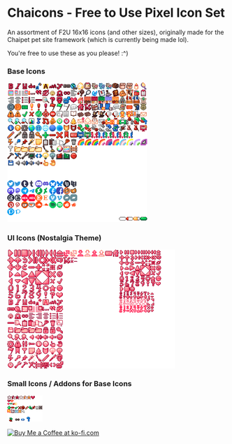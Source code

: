 # Chaicons - Free to Use Pixel Icon Set

An assortment of F2U 16x16 icons (and other sizes), originally made for the Chaipet pet site framework (which is currently being made lol).

You're free to use these as you please! :^)

### Base Icons
<img src="https://raw.githubusercontent.com/clayathan/chaicon/refs/heads/main/previews/chaicon.png?token=GHSAT0AAAAAADAK2VV65M6LKFZRLFV7RAMSZ662AOA" alt="Base Icons">

### UI Icons (Nostalgia Theme)
<img src="https://raw.githubusercontent.com/clayathan/chaicon/refs/heads/main/previews/chaicon-ui-nostalgia.png?token=GHSAT0AAAAAADAK2VV63GJF3X5IG52F765WZ662ATA" alt="UI Icons - Nostalgia Theme">

### Small Icons / Addons for Base Icons
<img src="https://raw.githubusercontent.com/clayathan/chaicon/refs/heads/main/previews/chaicon_small.png?token=GHSAT0AAAAAADAK2VV75BI77PMMQEYVJXZIZ662APQ" alt="Small Icons">

<a href='https://ko-fi.com/O5O51L2XH' target='_blank'><img height='36' style='border:0px;height:36px;' src='https://storage.ko-fi.com/cdn/kofi6.png?v=6' border='0' alt='Buy Me a Coffee at ko-fi.com' /></a>

